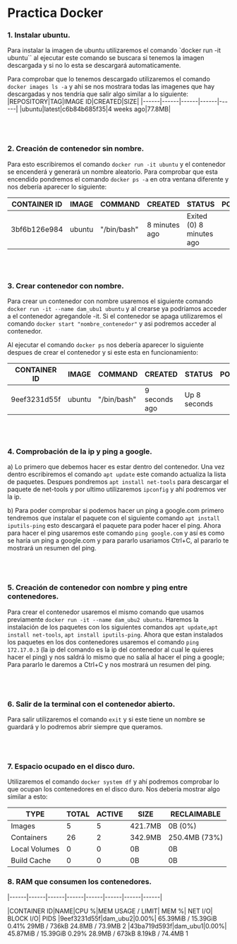 # Practica Docker


### 1. Instalar ubuntu.
Para instalar la imagen de ubuntu utilizaremos el comando `docker run -it ubuntu`` al ejecutar este comando se buscara si tenemos la imagen descargada y si no lo esta se descargará automaticamente.

Para comprobar que lo tenemos descargado utilizaremos el comando `docker images ls -a` y ahi se nos mostrara todas las imagenes que hay descargadas y nos tendría que salir algo similar a lo siguiente:
|REPOSITORY|TAG|IMAGE ID|CREATED|SIZE|
|------|------|------|------|------|
|ubuntu|latest|c6b84b685f35|4 weeks ago|77.8MB|

<br></br>
### 2. Creación de contenedor sin nombre.
Para esto escribiremos el comando `docker run -it ubuntu` y el contenedor se encenderá y generará un nombre aleatorio. Para comprobar que esta encendido pondremos el comando `docker ps -a` en otra ventana diferente y nos debería aparecer lo siguiente:

|CONTAINER ID|IMAGE|COMMAND|CREATED|STATUS|PORTS|NAMES|
|------|------|------|------|------|------|------|
|3bf6b126e984|ubuntu|"/bin/bash" |8 minutes ago|Exited (0) 8 minutes ago||vibrant_robinson|

<br></br>


### 3. Crear contenedor con nombre.
Para crear un contenedor con nombre usaremos el siguiente comando `docker run -it --name dam_ubu1 ubuntu` y al crearse ya podríamos acceder a el contenedor agregandole -it. Si el contenedor se apaga utilizaremos el comando `docker start "nombre_contenedor"` y asi podremos acceder al contenedor.

Al ejecutar el comando `docker ps` nos debería aparecer lo siguiente despues de crear el contenedor y si este esta en funcionamiento:

|CONTAINER ID|IMAGE|COMMAND|CREATED|STATUS|PORTS|NAMES|
|------|------|------|------|------|------|------|
|9eef3231d55f|ubuntu|"/bin/bash"|9 seconds ago|Up 8 seconds||dam_ubu2|


<br></br>

### 4. Comprobación de la ip y ping a google.
a) Lo primero que debemos hacer es estar dentro del contenedor. Una vez dentro escribiremos el comando `apt update` este comando actualiza la lista de paquetes. Despues pondremos `apt install net-tools` para descargar el paquete de net-tools y por ultimo utilizaremos `ipconfig` y ahí podremos ver la ip.

b) Para poder comprobar si podemos hacer un ping a google.com primero tendremos que instalar el paquete con el siguiente comando `apt install iputils-ping` esto descargará el paquete para poder hacer el ping. 
Ahora para hacer el ping usaremos este comando `ping google.com` y así es como se haría un ping a google.com y para pararlo usariamos Ctrl+C, al pararlo te mostrará un resumen del ping.


<br></br>


 ### 5. Creación de contenedor con nombre y ping entre contenedores.
 Para crear el contenedor usaremos el mismo comando que usamos previamente `docker run -it --name dam_ubu2 ubuntu`.
 Haremos la instalación de los paquetes con los siguientes comandos `apt update`,`apt install net-tools`, `apt install iputils-ping`. Ahora que estan instalados los paquetes en los dos contenedores usaremos el comando `ping 172.17.0.3` (la ip del comando es la ip del contenedor al cual le quieres hacer el ping) y nos saldrá lo mismo que no salía al hacer el ping a google; Para pararlo le daremos a Ctrl+C y nos mostrará un resumen del ping.


<br></br>

### 6. Salir de la terminal con el contenedor abierto.
Para salir utilizaremos el comando `exit` y si este tiene un nombre se guardará y lo podremos abrir siempre que queramos.

<br></br>

### 7. Espacio ocupado en el disco duro.
Utilizaremos el comando `docker system df` y ahí podremos comprobar lo que ocupan los contenedores en el disco duro. Nos debería mostrar algo similar a esto:

|TYPE|TOTAL|ACTIVE|SIZE|RECLAIMABLE|
|------|------|------|------|------|
|Images|5|5|421.7MB|0B (0%)|
|Containers|26|2|342.9MB|250.4MB (73%)|
|Local Volumes|0|0|0B|0B|
|Build Cache|0|0|0B|0B|

### 8. RAM que consumen los contenedores.



|------|------|------|------|------|------|------|------|

|CONTAINER ID|NAME|CPU %|MEM USAGE / LIMIT|     MEM %|     NET I/O|          BLOCK I/O|         PIDS
|9eef3231d55f|dam_ubu2|0.00%|     65.39MiB / 15.39GiB   0.41%     29MB / 736kB     24.8MB / 73.9MB   2
|43ba719d593f|dam_ubu1|0.00%|     45.87MiB / 15.39GiB   0.29%     28.9MB / 673kB   8.19kB / 74.4MB   1
